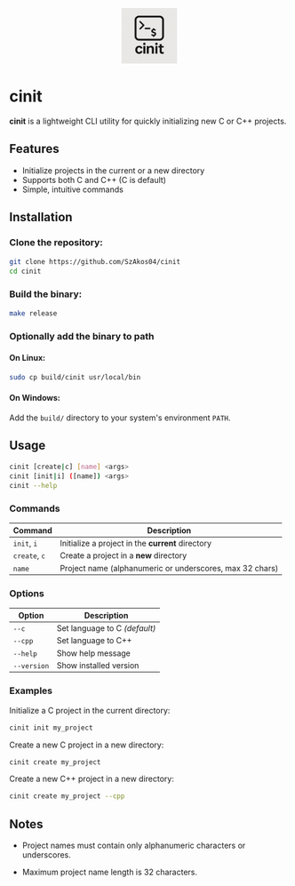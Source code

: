 <p align="center">
  <img src="assets/icon.png" alt="cinit logo" width="100" />
</p>

# cinit

**cinit** is a lightweight CLI utility for quickly initializing new C or C++ projects.


## Features

- Initialize projects in the current or a new directory
- Supports both C and C++ (C is default)
- Simple, intuitive commands


## Installation

### Clone the repository:

```bash
git clone https://github.com/SzAkos04/cinit
cd cinit
```

### Build the binary:

```bash
make release
```

### Optionally add the binary to path

#### On Linux:

```bash
sudo cp build/cinit usr/local/bin
```

#### On Windows:

Add the `build/` directory to your system's environment `PATH`.


## Usage
```bash
cinit [create|c] [name] <args>
cinit [init|i] ([name]) <args>
cinit --help
```

### Commands

| Command       | Description                                              |
| ------------- | -------------------------------------------------------- |
| `init`, `i`   | Initialize a project in the **current** directory        |
| `create`, `c` | Create a project in a **new** directory                  |
| `name`        | Project name (alphanumeric or underscores, max 32 chars) |


### Options

| Option      | Description                   |
| ----------- | ----------------------------- |
| `--c`       | Set language to C *(default)* |
| `--cpp`     | Set language to C++           |
| `--help`    | Show help message             |
| `--version` | Show installed version        |


### Examples

Initialize a C project in the current directory:
```bash
cinit init my_project
```

Create a new C project in a new directory:
```bash
cinit create my_project
```

Create a new C++ project in a new directory:
```bash
cinit create my_project --cpp
```


## Notes

- Project names must contain only alphanumeric characters or underscores.

- Maximum project name length is 32 characters.
